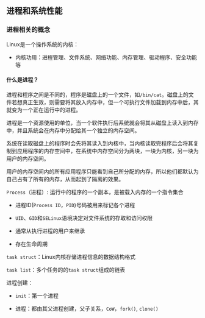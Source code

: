 ## 进程和系统性能

### 进程相关的概念

Linux是一个操作系统的内核：

* 内核功用：进程管理、文件系统、网络功能、内存管理、驱动程序、安全功能等

#### 什么是进程？

进程和程序之间是不同的，程序是磁盘上的一个文件，如`/bin/cat`。磁盘上的文件若想真正生效，则需要将其放入内存中，但一个可执行文件加载到内存中后，其就变为一个正在运行中的进程。

进程是一个资源使用的单位，当一个软件执行后系统就会将其从磁盘上读入到内存中，并且系统会在内存中分配给其一个独立的内存空间。

系统在读取磁盘上的程序时会先将其读入到内核中，当内核读取完程序后会将其复制到应用程序的内存空间中，在系统中内存空间分为两块，一块为内核，另一块为用户的内存空间。

用户的内存空间内的所有应用程序只能看到自己所分配的内存，所以他们都默认为自己占有了所有的内存，从而起到了隔离的效果。





`Process`（进程）: 运行中的程序的一个副本，是被载入内存的一个指令集合

* 进程ID(`Process ID`，`PID`)号码被用来标记各个进程

* `UID`、`GID`和`SELinux`语境决定对文件系统的存取和访问权限

* 通常从执行进程的用户来继承

* 存在生命周期

`task struct`：Linux内核存储进程信息的数据结构格式

`task list`：多个任务的的`task struct`组成的链表

进程创建：

* `init`：第一个进程

* 进程：都由其父进程创建，父子关系，`CoW`，`fork()`, `clone()`

